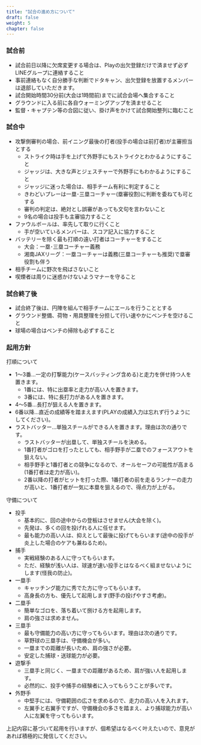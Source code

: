 ```yaml
---
title: "試合の進め方について"
draft: false
weight: 5
chapter: false
---
```


### 試合前
- 試合前日以降に欠席変更する場合は、Playの出欠登録だけで済ませず必ずLINEグループに連絡すること
- 事前連絡もなく自分勝手な判断でドタキャン、出欠登録を放置するメンバーは退部していただきます。
- 試合開始時間30分前(大会は1時間前)までに試合会場へ集合すること
- グラウンドに入る前に各自ウォーミングアップを済ませること
- 監督・キャプテン等の合図に従い、掛け声をかけて試合開始整列に臨むこと

### 試合中
- 攻撃側審判の場合、前イニング最後の打者(投手の場合は前打者)が主審担当とする
  - ストライク時は手を上げて外野手にもストライクとわかるようにすること
  - ジャッジは、大きな声とジェスチャーで外野手にもわかるようにすること
  - ジャッジに迷った場合は、相手チーム有利に判定すること
  - きわどいプレーは一塁･三塁コーチャー(塁審役割)に判断を委ねても可とする
  - 審判の判定は、絶対とし誤審があっても文句を言わないこと
  - 9名の場合は投手も主審協力すること
- ファウルボールは、率先して取りに行くこと
  - 手が空いているメンバーは、スコア記入に協力すること
- バッテリーを除く最も打順の遠い打者はコーチャーをすること
  - 大会：一塁･三塁コーチャー義務
  - 湘南JAXリーグ：一塁コーチャーは義務(三塁コーチャーも推奨)で塁審役割も伴う
- 相手チームに野次を飛ばさないこと
- 喫煙者は周りに迷惑かけないようマナーを守ること

### 試合終了後
- 試合終了後は、円陣を組んで相手チームにエールを行うこととする
- グラウンド整備、荷物・用具整理を分担して行い速やかにベンチを空けること
- 球場の場合はベンチの掃除も必ずすること

### 起用方針
打順について
- 1〜3番…一定の打撃能力(ケースバッティング含める)と走力を併せ持つ人を置きます。
  - 1番には、特に出塁率と走力が高い人を置きます。
  - 3番には、特に長打力がある人を置きます。
- 4〜5番…長打が狙える人を置きます。
- 6番以降…直近の成績等を踏まえます(PLAYの成績入力は忘れず行うようにしてください)。
- ラストバッター…単独スチールができる人を置きます。理由は次の通りです。
  - ラストバッターが出塁して、単独スチールを決める。
  - 1番打者がゴロを打ったとしても、相手野手が二塁でのフォースアウトを狙えない。
  - 相手野手と1番打者との競争になるので、オールセーフの可能性が高まる(1番打者は走力が高い)。
  - 2番以降の打者がヒットを打った際、1番打者の前を走るランナーの走力が高いと、1番打者が一気に本塁を狙えるので、得点力が上がる。

守備について
- 投手
  - 基本的に、回の途中からの登板はさせません(大会を除く)。
  - 先発は、多くの回を投げれる人に任せます。  
  - 最も能力の高い人は、抑えとして最後に投げてもらいます(途中の投手が炎上した場合のケアも兼ねるため)。
- 捕手
  - 実戦経験のある人に守ってもらいます。
  - ただ、経験が浅い人は、球速が速い投手とはなるべく組ませないようにします(怪我の防止)。
- 一塁手
  - キャッチング能力に秀でた方に守ってもらいます。
  - 高身長の方も、優先して起用します(野手の投げやすさ考慮)。
- 二塁手
  - 簡単なゴロを、落ち着いて捌ける方を起用します。
  - 肩の強さは求めません。
- 三塁手
  - 最も守備能力の高い方に守ってもらいます。理由は次の通りです。
  - 草野球の三塁手は、守備機会が多い。
  - 一塁までの距離が長いため、肩の強さが必要。
  - 安定した捕球・送球能力が必要。
- 遊撃手
  - 三塁手と同じく、一塁までの距離があるため、肩が強い人を起用します。
  - 必然的に、投手や捕手の経験者に入ってもらうことが多いです。
- 外野手
  - 中堅手には、守備範囲の広さを求めるので、走力の高い人を入れます。
  - 左翼手と右翼手ですが、守備機会の多さを踏まえ、より捕球能力が高い人に左翼を守ってもらいます。

上記内容に基づいて起用を行いますが、個希望はなるべく叶えたいので、意見があれば積極的に発信してください。
